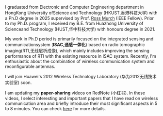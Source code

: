 I graduated from Electronic and Computer Engineering department in HongKong University ofScience and Technology (HKUST,香港科技大学) with a Ph.D degree in 2025 supervised by Prof. [Ross Murch](https://eermurch.home.ece.ust.hk/) (IEEE Fellow). Prior to my Ph.D. program, l received my B.E. from Huazhong University of Scienceand Technology (HUST,华中科技大学) with honours degree in 2021.

My work in Ph.D period is primarily focused on the integrated sensing and communicationsystem (**ISAC,通感一体化**) based on radio tomographic imaging(RTl,无线层析成像), which mainly includes improving the sensing performance of RTl with the existing resource in ISAC system. Recently, l'm enthusiastic about the combination of wireless communication system and reconfigurable antennas.

I will join Huawei's 2012 Wireless Technology Laboratory (华为2012无线技术实验室) soon.

I am updating my **paper-sharing** videos on RedNote (小红书). In these videos, I select interesting and important papers that I have read on wireless communication area and briefly introduce their most significant aspects in 5 to 8 minutes. You can check [here](https://www.xiaohongshu.com/user/profile/6533982a000000002a03687e) for more details.
